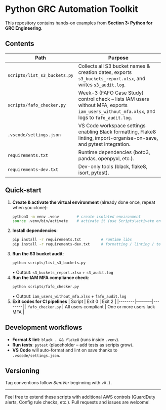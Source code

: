 # Python GRC Automation Toolkit

This repository contains hands-on examples from **Section 3: Python for GRC Engineering**.

## Contents
| Path | Purpose |
|------|---------|
| `scripts/list_s3_buckets.py` | Collects all S3 bucket names & creation dates, exports `s3_buckets_report.xlsx`, and writes `s3_audit.log`. |
| `scripts/fafo_checker.py` | Week-3 (FAFO Case Study) control check – lists IAM users without MFA, exports `iam_users_without_mfa.xlsx`, and logs to `fafo_audit.log`. |
| `.vscode/settings.json` | VS Code workspace settings enabling Black formatting, Flake8 linting, import-organise-on-save, and pytest integration. |
| `requirements.txt` | Runtime dependencies (boto3, pandas, openpyxl, etc.). |
| `requirements-dev.txt` | Dev-only tools (black, flake8, isort, pytest). |

## Quick-start
1. **Create & activate the virtual environment** (already done once, repeat when you clone):
   ```bash
   python3 -m venv .venv        # create isolated environment
   source .venv/bin/activate    # activate it (use Scripts\activate on Windows)
   ```
2. **Install dependencies**:
   ```bash
   pip install -r requirements.txt         # runtime libs
   pip install -r requirements-dev.txt     # formatting / linting / tests
   ```
3. **Run the S3 bucket audit**:
   ```bash
   python scripts/list_s3_buckets.py
   ```
   • Output: `s3_buckets_report.xlsx` + `s3_audit.log`
4. **Run the IAM MFA compliance check**:
   ```bash
   python scripts/fafo_checker.py
   ```
   • Output: `iam_users_without_mfa.xlsx` + `fafo_audit.log`
5. **Exit codes for CI pipelines**
   | Script | Exit 0 | Exit 2 |
   |--------|--------|--------|
   | `fafo_checker.py` | All users compliant | One or more users lack MFA |

## Development workflows
* **Format & lint**: `black . && flake8` (runs inside `.venv`).
* **Run tests**: `pytest` (placeholder – add tests as scripts grow).
* **VS Code** will auto-format and lint on save thanks to `.vscode/settings.json`.

## Versioning
Tag conventions follow *SemVer* beginning with `v0.1`.

---
Feel free to extend these scripts with additional AWS controls (GuardDuty alerts, Config rule checks, etc.). Pull requests and issues are welcome!
